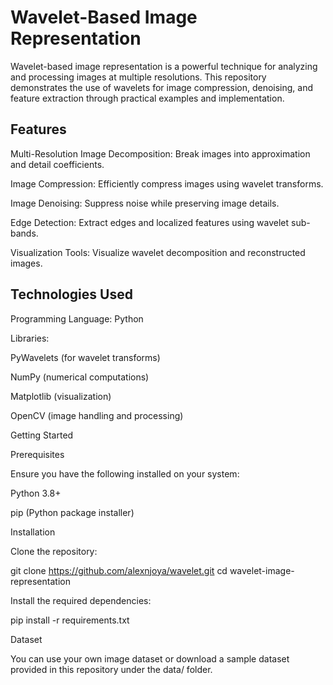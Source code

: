 # Wavelet-Based Image Representation

Wavelet-based image representation is a powerful technique for analyzing and processing images at multiple resolutions. This repository demonstrates the use of wavelets for image compression, denoising, and feature extraction through practical examples and implementation.

## Features

Multi-Resolution Image Decomposition: Break images into approximation and detail coefficients.

Image Compression: Efficiently compress images using wavelet transforms.

Image Denoising: Suppress noise while preserving image details.

Edge Detection: Extract edges and localized features using wavelet sub-bands.

Visualization Tools: Visualize wavelet decomposition and reconstructed images.

## Technologies Used

Programming Language: Python

Libraries:

PyWavelets (for wavelet transforms)

NumPy (numerical computations)

Matplotlib (visualization)

OpenCV (image handling and processing)

Getting Started

Prerequisites

Ensure you have the following installed on your system:

Python 3.8+

pip (Python package installer)

Installation

Clone the repository:

git clone https://github.com/alexnjoya/wavelet.git
cd wavelet-image-representation

Install the required dependencies:

pip install -r requirements.txt

Dataset

You can use your own image dataset or download a sample dataset provided in this repository under the data/ folder.